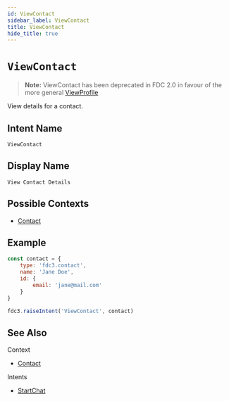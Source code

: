 ```yaml
---
id: ViewContact
sidebar_label: ViewContact
title: ViewContact
hide_title: true
---
```

# `ViewContact`
> **Note:** ViewContact has been deprecated in FDC 2.0 in favour of the more general [ViewProfile](ViewProfile)


View details for a contact.

## Intent Name

`ViewContact`

## Display Name

`View Contact Details`

## Possible Contexts

* [Contact](../../context/ref/Contact)

## Example

```js
const contact = {
    type: 'fdc3.contact',
    name: 'Jane Doe',
    id: {
        email: 'jane@mail.com'
    }
}

fdc3.raiseIntent('ViewContact', contact)
```

## See Also

Context
- [Contact](../../context/ref/Contact)

Intents
- [StartChat](StartChat)

